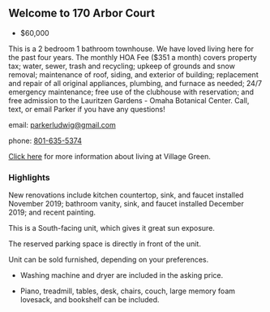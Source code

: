 ## Welcome to 170 Arbor Court

- $60,000

This is a 2 bedroom 1 bathroom townhouse. We have loved living here for the past four years. The monthly HOA Fee ($351 a month) covers property tax; water, sewer, trash and recycling; upkeep of grounds and snow removal; maintenance of roof, siding, and exterior of building; replacement and repair of all original appliances, plumbing, and furnace as needed; 24/7 emergency maintenance; free use of the clubhouse with reservation; and free admission to the Lauritzen Gardens - Omaha Botanical Center. Call, text, or email Parker if you have any questions! 

email: [parkerludwig@gmail.com](parkerludwig@gmail.com) 

phone: [801-635-5374](801-635-5374) 

[Click here](http://www.villagegreentownhouses.com) for more information about living at Village Green.



### Highlights

New renovations include kitchen countertop, sink, and faucet installed November 2019; bathroom vanity, sink, and faucet installed December 2019; and recent painting.


This is a South-facing unit, which gives it great sun exposure.


The reserved parking space is directly in front of the unit.


Unit can be sold furnished, depending on your preferences.

- Washing machine and dryer are included in the asking price.

- Piano, treadmill, tables, desk, chairs, couch, large memory foam lovesack, and bookshelf can be included. 

